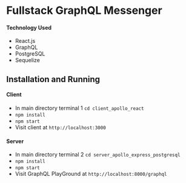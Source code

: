 # Fullstack GraphQL Messenger 

#### Technology Used
* React.js
* GraphQL
* PostgreSQL
* Sequelize 

## Installation and Running

#### Client 
* In main directory terminal 1 `cd client_apollo_react`
* `npm install`
* `npm start`
* Visit client at `http://localhost:3000`

#### Server 
* In main directory terminal 2 `cd server_apollo_express_postgresql`
* `npm install`
* `npm start`
* Visit GraphQL PlayGround at `http://localhost:8000/graphql` 